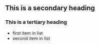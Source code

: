 ## This is a secondary heading
### This is a tertiary heading

* first item in list
* second item in list
